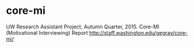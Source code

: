 # core-mi

UW Research Assistant Project, Autumn Quarter, 2015. Core-MI (Motivational Interviewing) Report http://staff.washington.edu/gegray/core-mi/
